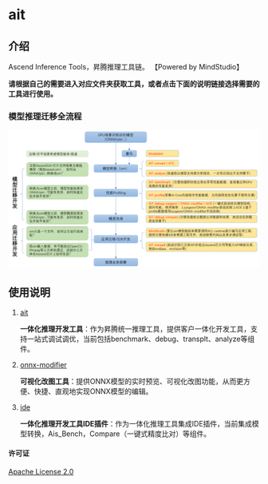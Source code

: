 
# ait

## 介绍

Ascend Inference Tools，昇腾推理工具链。 【Powered by MindStudio】

**请根据自己的需要进入对应文件夹获取工具，或者点击下面的说明链接选择需要的工具进行使用。**

### 模型推理迁移全流程
![img.png](ait_flow.png)

## 使用说明

1.  [ait](https://gitee.com/ascend/ait/tree/master/ait)

    **一体化推理开发工具**：作为昇腾统一推理工具，提供客户一体化开发工具，支持一站式调试调优，当前包括benchmark、debug、transplt、analyze等组件。

2.  [onnx-modifier](https://gitee.com/ascend/ait/tree/master/onnx-modifier)

    **可视化改图工具**：提供ONNX模型的实时预览、可视化改图功能，从而更方便、快捷、直观地实现ONNX模型的编辑。
3.  [ide](https://gitee.com/ascend/ait/tree/master/ide)

    **一体化推理开发工具IDE插件**：作为一体化推理工具集成IDE插件，当前集成模型转换，Ais_Bench，Compare（一键式精度比对）等组件。

#### 许可证
[Apache License 2.0](LICENSE)


